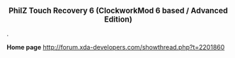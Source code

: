 __<center><big>PhilZ Touch Recovery 6 (ClockworkMod 6 based / Advanced Edition)</big></center>__

.

__Home page__
http://forum.xda-developers.com/showthread.php?t=2201860
